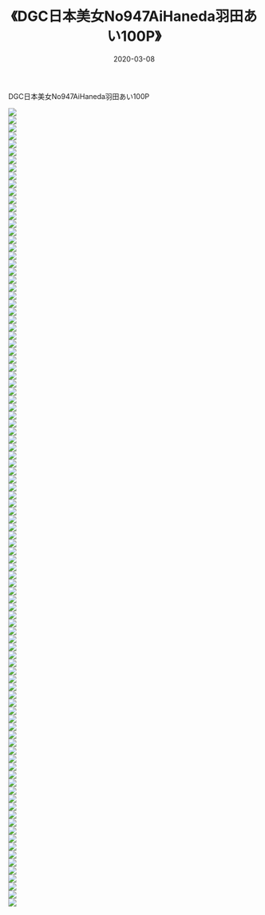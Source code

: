 ﻿---
layout: post
title:  《DGC日本美女No947AiHaneda羽田あい100P》
date:   2020-03-08
img: http://img.660000.xyz/Sharelink/性感/2020/DGC日本美女No947AiHaneda羽田あい100P/000.jpg
categories: [美女, 清纯, 唯美]
---

DGC日本美女No947AiHaneda羽田あい100P

  ![](http://img.660000.xyz/Sharelink/性感/2020/DGC日本美女No947AiHaneda羽田あい100P/001.jpg) <br> ![](http://img.660000.xyz/Sharelink/性感/2020/DGC日本美女No947AiHaneda羽田あい100P/002.jpg) <br> ![](http://img.660000.xyz/Sharelink/性感/2020/DGC日本美女No947AiHaneda羽田あい100P/003.jpg) <br> ![](http://img.660000.xyz/Sharelink/性感/2020/DGC日本美女No947AiHaneda羽田あい100P/004.jpg) <br> ![](http://img.660000.xyz/Sharelink/性感/2020/DGC日本美女No947AiHaneda羽田あい100P/005.jpg) <br> ![](http://img.660000.xyz/Sharelink/性感/2020/DGC日本美女No947AiHaneda羽田あい100P/006.jpg) <br> ![](http://img.660000.xyz/Sharelink/性感/2020/DGC日本美女No947AiHaneda羽田あい100P/007.jpg) <br> ![](http://img.660000.xyz/Sharelink/性感/2020/DGC日本美女No947AiHaneda羽田あい100P/008.jpg) <br> ![](http://img.660000.xyz/Sharelink/性感/2020/DGC日本美女No947AiHaneda羽田あい100P/009.jpg) <br> ![](http://img.660000.xyz/Sharelink/性感/2020/DGC日本美女No947AiHaneda羽田あい100P/010.jpg) <br> ![](http://img.660000.xyz/Sharelink/性感/2020/DGC日本美女No947AiHaneda羽田あい100P/011.jpg) <br> ![](http://img.660000.xyz/Sharelink/性感/2020/DGC日本美女No947AiHaneda羽田あい100P/012.jpg) <br> ![](http://img.660000.xyz/Sharelink/性感/2020/DGC日本美女No947AiHaneda羽田あい100P/013.jpg) <br> ![](http://img.660000.xyz/Sharelink/性感/2020/DGC日本美女No947AiHaneda羽田あい100P/014.jpg) <br> ![](http://img.660000.xyz/Sharelink/性感/2020/DGC日本美女No947AiHaneda羽田あい100P/015.jpg) <br> ![](http://img.660000.xyz/Sharelink/性感/2020/DGC日本美女No947AiHaneda羽田あい100P/016.jpg) <br> ![](http://img.660000.xyz/Sharelink/性感/2020/DGC日本美女No947AiHaneda羽田あい100P/017.jpg) <br> ![](http://img.660000.xyz/Sharelink/性感/2020/DGC日本美女No947AiHaneda羽田あい100P/018.jpg) <br> ![](http://img.660000.xyz/Sharelink/性感/2020/DGC日本美女No947AiHaneda羽田あい100P/019.jpg) <br> ![](http://img.660000.xyz/Sharelink/性感/2020/DGC日本美女No947AiHaneda羽田あい100P/020.jpg) <br> ![](http://img.660000.xyz/Sharelink/性感/2020/DGC日本美女No947AiHaneda羽田あい100P/021.jpg) <br> ![](http://img.660000.xyz/Sharelink/性感/2020/DGC日本美女No947AiHaneda羽田あい100P/022.jpg) <br> ![](http://img.660000.xyz/Sharelink/性感/2020/DGC日本美女No947AiHaneda羽田あい100P/023.jpg) <br> ![](http://img.660000.xyz/Sharelink/性感/2020/DGC日本美女No947AiHaneda羽田あい100P/024.jpg) <br> ![](http://img.660000.xyz/Sharelink/性感/2020/DGC日本美女No947AiHaneda羽田あい100P/025.jpg) <br> ![](http://img.660000.xyz/Sharelink/性感/2020/DGC日本美女No947AiHaneda羽田あい100P/026.jpg) <br> ![](http://img.660000.xyz/Sharelink/性感/2020/DGC日本美女No947AiHaneda羽田あい100P/027.jpg) <br> ![](http://img.660000.xyz/Sharelink/性感/2020/DGC日本美女No947AiHaneda羽田あい100P/028.jpg) <br> ![](http://img.660000.xyz/Sharelink/性感/2020/DGC日本美女No947AiHaneda羽田あい100P/029.jpg) <br> ![](http://img.660000.xyz/Sharelink/性感/2020/DGC日本美女No947AiHaneda羽田あい100P/030.jpg) <br> ![](http://img.660000.xyz/Sharelink/性感/2020/DGC日本美女No947AiHaneda羽田あい100P/031.jpg) <br> ![](http://img.660000.xyz/Sharelink/性感/2020/DGC日本美女No947AiHaneda羽田あい100P/032.jpg) <br> ![](http://img.660000.xyz/Sharelink/性感/2020/DGC日本美女No947AiHaneda羽田あい100P/033.jpg) <br> ![](http://img.660000.xyz/Sharelink/性感/2020/DGC日本美女No947AiHaneda羽田あい100P/034.jpg) <br> ![](http://img.660000.xyz/Sharelink/性感/2020/DGC日本美女No947AiHaneda羽田あい100P/035.jpg) <br> ![](http://img.660000.xyz/Sharelink/性感/2020/DGC日本美女No947AiHaneda羽田あい100P/036.jpg) <br> ![](http://img.660000.xyz/Sharelink/性感/2020/DGC日本美女No947AiHaneda羽田あい100P/037.jpg) <br> ![](http://img.660000.xyz/Sharelink/性感/2020/DGC日本美女No947AiHaneda羽田あい100P/038.jpg) <br> ![](http://img.660000.xyz/Sharelink/性感/2020/DGC日本美女No947AiHaneda羽田あい100P/039.jpg) <br> ![](http://img.660000.xyz/Sharelink/性感/2020/DGC日本美女No947AiHaneda羽田あい100P/040.jpg) <br> ![](http://img.660000.xyz/Sharelink/性感/2020/DGC日本美女No947AiHaneda羽田あい100P/041.jpg) <br> ![](http://img.660000.xyz/Sharelink/性感/2020/DGC日本美女No947AiHaneda羽田あい100P/042.jpg) <br> ![](http://img.660000.xyz/Sharelink/性感/2020/DGC日本美女No947AiHaneda羽田あい100P/043.jpg) <br> ![](http://img.660000.xyz/Sharelink/性感/2020/DGC日本美女No947AiHaneda羽田あい100P/044.jpg) <br> ![](http://img.660000.xyz/Sharelink/性感/2020/DGC日本美女No947AiHaneda羽田あい100P/045.jpg) <br> ![](http://img.660000.xyz/Sharelink/性感/2020/DGC日本美女No947AiHaneda羽田あい100P/046.jpg) <br> ![](http://img.660000.xyz/Sharelink/性感/2020/DGC日本美女No947AiHaneda羽田あい100P/047.jpg) <br> ![](http://img.660000.xyz/Sharelink/性感/2020/DGC日本美女No947AiHaneda羽田あい100P/048.jpg) <br> ![](http://img.660000.xyz/Sharelink/性感/2020/DGC日本美女No947AiHaneda羽田あい100P/049.jpg) <br> ![](http://img.660000.xyz/Sharelink/性感/2020/DGC日本美女No947AiHaneda羽田あい100P/050.jpg) <br> ![](http://img.660000.xyz/Sharelink/性感/2020/DGC日本美女No947AiHaneda羽田あい100P/051.jpg) <br> ![](http://img.660000.xyz/Sharelink/性感/2020/DGC日本美女No947AiHaneda羽田あい100P/052.jpg) <br> ![](http://img.660000.xyz/Sharelink/性感/2020/DGC日本美女No947AiHaneda羽田あい100P/053.jpg) <br> ![](http://img.660000.xyz/Sharelink/性感/2020/DGC日本美女No947AiHaneda羽田あい100P/054.jpg) <br> ![](http://img.660000.xyz/Sharelink/性感/2020/DGC日本美女No947AiHaneda羽田あい100P/055.jpg) <br> ![](http://img.660000.xyz/Sharelink/性感/2020/DGC日本美女No947AiHaneda羽田あい100P/056.jpg) <br> ![](http://img.660000.xyz/Sharelink/性感/2020/DGC日本美女No947AiHaneda羽田あい100P/057.jpg) <br> ![](http://img.660000.xyz/Sharelink/性感/2020/DGC日本美女No947AiHaneda羽田あい100P/058.jpg) <br> ![](http://img.660000.xyz/Sharelink/性感/2020/DGC日本美女No947AiHaneda羽田あい100P/059.jpg) <br> ![](http://img.660000.xyz/Sharelink/性感/2020/DGC日本美女No947AiHaneda羽田あい100P/060.jpg) <br> ![](http://img.660000.xyz/Sharelink/性感/2020/DGC日本美女No947AiHaneda羽田あい100P/061.jpg) <br> ![](http://img.660000.xyz/Sharelink/性感/2020/DGC日本美女No947AiHaneda羽田あい100P/062.jpg) <br> ![](http://img.660000.xyz/Sharelink/性感/2020/DGC日本美女No947AiHaneda羽田あい100P/063.jpg) <br> ![](http://img.660000.xyz/Sharelink/性感/2020/DGC日本美女No947AiHaneda羽田あい100P/064.jpg) <br> ![](http://img.660000.xyz/Sharelink/性感/2020/DGC日本美女No947AiHaneda羽田あい100P/065.jpg) <br> ![](http://img.660000.xyz/Sharelink/性感/2020/DGC日本美女No947AiHaneda羽田あい100P/066.jpg) <br> ![](http://img.660000.xyz/Sharelink/性感/2020/DGC日本美女No947AiHaneda羽田あい100P/067.jpg) <br> ![](http://img.660000.xyz/Sharelink/性感/2020/DGC日本美女No947AiHaneda羽田あい100P/068.jpg) <br> ![](http://img.660000.xyz/Sharelink/性感/2020/DGC日本美女No947AiHaneda羽田あい100P/069.jpg) <br> ![](http://img.660000.xyz/Sharelink/性感/2020/DGC日本美女No947AiHaneda羽田あい100P/070.jpg) <br> ![](http://img.660000.xyz/Sharelink/性感/2020/DGC日本美女No947AiHaneda羽田あい100P/071.jpg) <br> ![](http://img.660000.xyz/Sharelink/性感/2020/DGC日本美女No947AiHaneda羽田あい100P/072.jpg) <br> ![](http://img.660000.xyz/Sharelink/性感/2020/DGC日本美女No947AiHaneda羽田あい100P/073.jpg) <br> ![](http://img.660000.xyz/Sharelink/性感/2020/DGC日本美女No947AiHaneda羽田あい100P/074.jpg) <br> ![](http://img.660000.xyz/Sharelink/性感/2020/DGC日本美女No947AiHaneda羽田あい100P/075.jpg) <br> ![](http://img.660000.xyz/Sharelink/性感/2020/DGC日本美女No947AiHaneda羽田あい100P/076.jpg) <br> ![](http://img.660000.xyz/Sharelink/性感/2020/DGC日本美女No947AiHaneda羽田あい100P/077.jpg) <br> ![](http://img.660000.xyz/Sharelink/性感/2020/DGC日本美女No947AiHaneda羽田あい100P/078.jpg) <br> ![](http://img.660000.xyz/Sharelink/性感/2020/DGC日本美女No947AiHaneda羽田あい100P/079.jpg) <br> ![](http://img.660000.xyz/Sharelink/性感/2020/DGC日本美女No947AiHaneda羽田あい100P/080.jpg) <br> ![](http://img.660000.xyz/Sharelink/性感/2020/DGC日本美女No947AiHaneda羽田あい100P/081.jpg) <br> ![](http://img.660000.xyz/Sharelink/性感/2020/DGC日本美女No947AiHaneda羽田あい100P/082.jpg) <br> ![](http://img.660000.xyz/Sharelink/性感/2020/DGC日本美女No947AiHaneda羽田あい100P/083.jpg) <br> ![](http://img.660000.xyz/Sharelink/性感/2020/DGC日本美女No947AiHaneda羽田あい100P/084.jpg) <br> ![](http://img.660000.xyz/Sharelink/性感/2020/DGC日本美女No947AiHaneda羽田あい100P/085.jpg) <br> ![](http://img.660000.xyz/Sharelink/性感/2020/DGC日本美女No947AiHaneda羽田あい100P/086.jpg) <br> ![](http://img.660000.xyz/Sharelink/性感/2020/DGC日本美女No947AiHaneda羽田あい100P/087.jpg) <br> ![](http://img.660000.xyz/Sharelink/性感/2020/DGC日本美女No947AiHaneda羽田あい100P/088.jpg) <br> ![](http://img.660000.xyz/Sharelink/性感/2020/DGC日本美女No947AiHaneda羽田あい100P/089.jpg) <br> ![](http://img.660000.xyz/Sharelink/性感/2020/DGC日本美女No947AiHaneda羽田あい100P/090.jpg) <br> ![](http://img.660000.xyz/Sharelink/性感/2020/DGC日本美女No947AiHaneda羽田あい100P/091.jpg) <br> ![](http://img.660000.xyz/Sharelink/性感/2020/DGC日本美女No947AiHaneda羽田あい100P/092.jpg) <br> ![](http://img.660000.xyz/Sharelink/性感/2020/DGC日本美女No947AiHaneda羽田あい100P/093.jpg) <br> ![](http://img.660000.xyz/Sharelink/性感/2020/DGC日本美女No947AiHaneda羽田あい100P/094.jpg) <br> ![](http://img.660000.xyz/Sharelink/性感/2020/DGC日本美女No947AiHaneda羽田あい100P/095.jpg) <br> ![](http://img.660000.xyz/Sharelink/性感/2020/DGC日本美女No947AiHaneda羽田あい100P/096.jpg) <br> ![](http://img.660000.xyz/Sharelink/性感/2020/DGC日本美女No947AiHaneda羽田あい100P/097.jpg) <br> ![](http://img.660000.xyz/Sharelink/性感/2020/DGC日本美女No947AiHaneda羽田あい100P/098.jpg) <br> ![](http://img.660000.xyz/Sharelink/性感/2020/DGC日本美女No947AiHaneda羽田あい100P/099.jpg) <br> ![](http://img.660000.xyz/Sharelink/性感/2020/DGC日本美女No947AiHaneda羽田あい100P/100.jpg) <br>